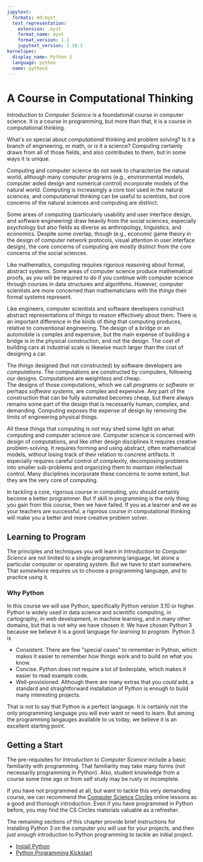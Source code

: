 ```yaml
---
jupytext:
  formats: md:myst
  text_representation:
    extension: .myst
    format_name: myst
    format_version: 1.1
    jupytext_version: 1.10.3
kernelspec:
  display_name: Python 3
  language: python
  name: python3
---
```


# A Course in Computational Thinking

_Introduction to Computer Science_ is a foundational course in
computer science. It is a course in programming, but more than that,
it is a course in computational thinking.

What's so special about _computational_ thinking and problem solving?
Is it a branch of engineering, or math, or is it a science?
Computing certainly draws from all of those fields, and also
contributes to them, but in some ways it is unique.

Computing and computer science do not seek to characterize the
natural world, although many computer programs (e.g., environmental
models, computer aided design and numerical control) incorporate
models of the natural world. Computing is increasingly a core tool
used in the natural sciences, and computational thinking can be
useful to scientists, but core concerns of the natural sciences and
computing are distinct.

Some areas of computing (particularly usability and user interface
design, and software engineering) draw heavily from the social
sciences, especially psychology but also fields as diverse as
anthropology, linguistics, and economics. Despite some overlap,
though (e.g., economic game theory in the design of computer network
protocols, visual attention in user interface design), the core
concerns of computing are mostly distinct from the core concerns of
the social sciences.

Like mathematics, computing requires
rigorous reasoning about formal, abstract systems.
Some areas of computer science produce mathematical proofs, as you
will be required to do if you continue with computer science through
courses in data structures and algorithms.
However, computer scientists are more concerned than mathematicians
with the _things_ their formal systems represent.

Like engineers, computer scientists and software developers
construct abstract
representations of _things_ to
reason effectively about them.
There is an important difference in the kinds of _thing_ that
computing produces, relative to conventional engineering.
The design of a bridge or an automobile is
complex and expensive, but the main expense of building a bridge is
in the physical construction, and not the design.
The cost of building cars at industrial scale is likewise much larger
than the cost of designing a car.

The _things_ designed (but not constructed) by
software developers are _computations_.
The computations are
constructed by computers, following our designs.
Computations are weightless and cheap.  
The designs of those computations, which we call
_programs_ or _software_ or perhaps _software systems_, are complex
and expensive. Any part of the construction that can be fully
automated becomes cheap, but there always remains some part of the
design that is necessarily human, complex, and demanding.
Computing exposes the expense of design by removing the
limits of engineering physical things.

All these things that computing is _not_ may shed some light on what
computing and computer science _are_. Computer science is concerned
with
_design_ of computations, and like other design disciplines it
requires creative problem-solving. It requires forming and using
abstract, often mathematical models, without losing track of their
relation to concrete artifacts. It especially requires
careful control of complexity, decomposing problems into smaller
sub-problems and organizing them to maintain intellectual control.
Many disciplines incorporate these concerns to some extent, but they
are the very core of computing.

In tackling a core, rigorous course in computing, you should
certainly become a better programmer. But if skill in programming
is the only thing you gain from this course, then we have failed.
If you as a learner and we as your teachers are successful, a
rigorous course in computational thinking will make you a better and
more creative problem solver.

## Learning to Program

The principles and techniques
you will learn in _Introduction to Computer Science_
are not limited to a single programming
language, let alone a particular computer or operating system.
But we have to start somewhere. That _somewhere_
requires us to choose a programming language, and to
practice using it.

### Why Python

In this course we will use Python,
specifically Python version 3.10 or higher.
Python is widely used in data science and scientific
computing, in cartography, in web development,
in machine learning, and in many other domains, but
that is not why we have chosen it. We have chosen Python 3 because
we believe it is a good language for _learning to program_. Python
3 is

- Consistent. There are few "special cases" to remember in Python,
  which makes it easier to remember how things work and to build on
  what you know.
- Concise. Python does not require a lot of boilerplate, which
  makes it easier to read example code.
- Well-provisioned. Although there are many extras that you _could_
  add, a standard and straightforward installation of Python is
  enough to build many interesting projects.

That is not to say that Python is a perfect language. It is
certainly not the only programming language you will ever want or
need to learn. But among the programming langauges available to us
today, we believe it is an excellent starting point.

## Getting a Start

The pre-requisites for _Introduction to Computer Science_ include
a basic familiarity with programming. That familiarity may
take many forms (not necessarily programming in Python). Also,
student knowledge from a course some time ago or from self study may
be rusty or incomplete.

If you have not programmed at all, but want to tackle this very
demanding course, we can recommend the
[Computer Science Circles](https://cscircles.cemc.uwaterloo.ca/)
online lessons as a good and thorough introduction. Even if
you have programmed in Python before, you may find the CS Circles
materials valuable as a refresher.

The remaining sections of this chapter provide brief instructions
for installing Python 3 on the computer you will use for your
projects, and then _just enough_ introduction to Python programming
to tackle an initial project.

* [Install Python](01-02-Install.md)
* [Python Programming Kickstart](01-03-Kickstart.md)
